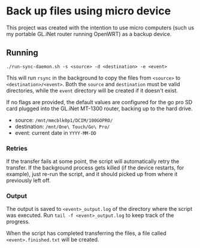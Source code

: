 # Back up files using micro device

This project was created with the intention to use micro computers (such us my portable GL.iNet router running OpenWRT) as a backup device.

## Running

```shell
./run-sync-daemon.sh -s <source> -d <destination> -e <event>
```

This will run `rsync` in the background to copy the files from `<source>` to `<destination>/<event>`. Both the `source` and `destination` must be valid directories, while the `event` directory will be created if it doesn't exist.

If no flags are provided, the default values are configured for the go pro SD card plugged into the GL.iNet MT-1300 router, backing up to the hard drive.
- source: `/mnt/mmcblk0p1/DCIM/100GOPRO/`
- destination: `/mnt/One\ Touch/Go\ Pro/`
- event: current date in `YYYY-MM-DD`

### Retries

If the transfer fails at some point, the script will automatically retry the transfer. If the background process gets killed (if the device restarts, for example), just re-run the script, and it should picked up from where it previously left off.

### Output

The output is saved to `<event>_output.log` of the directory where the script was executed. Run `tail -f <event>_output.log` to keep track of the progress.

When the script has completed transferring the files, a file called `<event>.finished.txt` will be created.